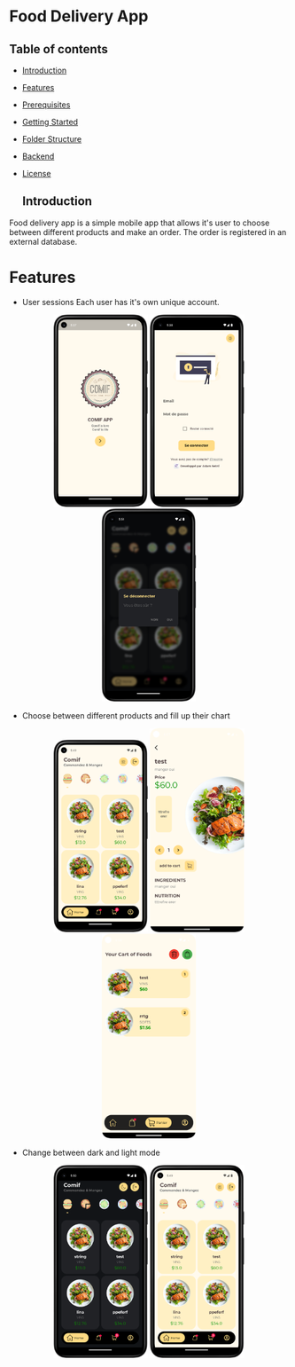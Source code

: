 # Food Delivery App

## Table of contents
- [Introduction](#introduction)
- [Features](#features)
- [Prerequisites](#prerequisites)
- [Getting Started](#getting-started)
- [Folder Structure](#folder-structure)
- [Backend](#backend)
- [License](#license)

  ## Introduction
Food delivery app is a simple mobile app that allows it's user to choose between different products and make an order. The order is registered in an external database.

# Features

- User sessions
Each user has it's own unique account.
<p align="center">
  <img src="screenshots/Screenshot_20231228_173818.png" width="170" >
  <img src="screenshots/Screenshot_20231228_173843.png" width="170" >
  <img src="screenshots/Screenshot_20231228_175122.png" width="170" >
</p>

- Choose between different products and fill up their chart
<p align="center">
  <img src="screenshots/Screenshot_20231228_174926.png" width="170" >
  <img src="screenshots/Screenshot_20231228_180722.png" width="170" >
  <img src="screenshots/Screenshot_20231228_180814.png" width="170" >
</p>

- Change between dark and light mode
<p align="center">
  <img src="screenshots/Screenshot_20231228_175007.png" width="170" >
  <img src="screenshots/Screenshot_20231228_174926.png" width="170" >
</p>


